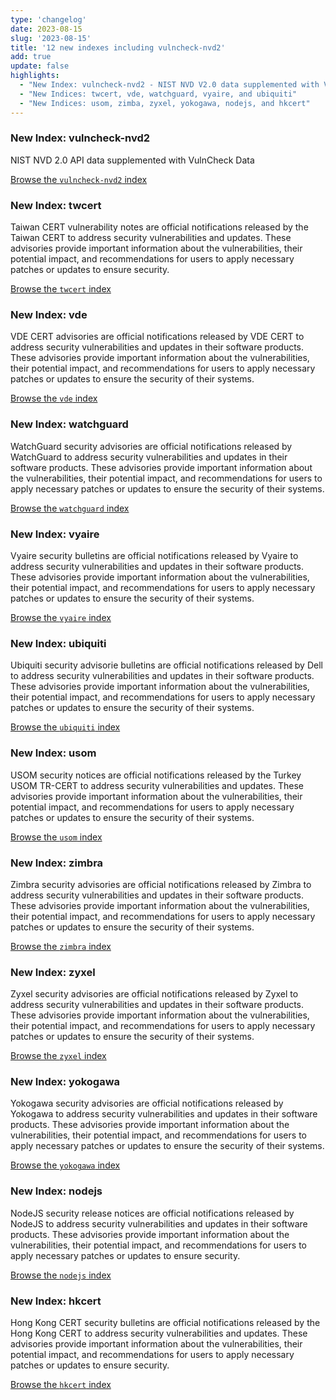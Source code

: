 ```yaml
---
type: 'changelog'
date: 2023-08-15
slug: '2023-08-15'
title: '12 new indexes including vulncheck-nvd2'
add: true
update: false
highlights:
  - "New Index: vulncheck-nvd2 - NIST NVD V2.0 data supplemented with VulnCheck Data"
  - "New Indices: twcert, vde, watchguard, vyaire, and ubiquiti"
  - "New Indices: usom, zimba, zyxel, yokogawa, nodejs, and hkcert"
---
```


### New Index: vulncheck-nvd2
NIST NVD 2.0 API data supplemented with VulnCheck Data

[Browse the `vulncheck-nvd2` index](https://vulncheck.com/api/?index=vulncheck-nvd2)

### New Index: twcert

Taiwan CERT vulnerability notes are official notifications released by the Taiwan CERT to address security vulnerabilities and updates. These advisories provide important information about the vulnerabilities, their potential impact, and recommendations for users to apply necessary patches or updates to ensure security.

[Browse the `twcert` index](https://vulncheck.com/api/?index=twcert)

### New Index: vde

VDE CERT advisories are official notifications released by VDE CERT to address security vulnerabilities and updates in their software products. These advisories provide important information about the vulnerabilities, their potential impact, and recommendations for users to apply necessary patches or updates to ensure the security of their systems.

[Browse the `vde` index](https://vulncheck.com/api/?index=vde)

### New Index: watchguard

WatchGuard security advisories are official notifications released by WatchGuard to address security vulnerabilities and updates in their software products. These advisories provide important information about the vulnerabilities, their potential impact, and recommendations for users to apply necessary patches or updates to ensure the security of their systems.

[Browse the `watchguard` index](https://vulncheck.com/api/?index=watchguard)


### New Index: vyaire

Vyaire security bulletins are official notifications released by Vyaire to address security vulnerabilities and updates in their software products. These advisories provide important information about the vulnerabilities, their potential impact, and recommendations for users to apply necessary patches or updates to ensure the security of their systems.

[Browse the `vyaire` index](https://vulncheck.com/api/?index=vyaire)


### New Index: ubiquiti

Ubiquiti security advisorie bulletins are official notifications released by Dell to address security vulnerabilities and updates in their software products. These advisories provide important information about the vulnerabilities, their potential impact, and recommendations for users to apply necessary patches or updates to ensure the security of their systems.

[Browse the `ubiquiti` index](https://vulncheck.com/api/?index=ubiquiti)

### New Index: usom

USOM security notices are official notifications released by the Turkey USOM TR-CERT to address security vulnerabilities and updates. These advisories provide important information about the vulnerabilities, their potential impact, and recommendations for users to apply necessary patches or updates to ensure the security of their systems.

[Browse the `usom` index](https://vulncheck.com/api/?index=usom)


### New Index: zimbra

Zimbra security advisories are official notifications released by Zimbra to address security vulnerabilities and updates in their software products. These advisories provide important information about the vulnerabilities, their potential impact, and recommendations for users to apply necessary patches or updates to ensure the security of their systems.

[Browse the `zimbra` index](https://vulncheck.com/api/?index=zimbra)

### New Index: zyxel

Zyxel security advisories are official notifications released by Zyxel to address security vulnerabilities and updates in their software products. These advisories provide important information about the vulnerabilities, their potential impact, and recommendations for users to apply necessary patches or updates to ensure the security of their systems.

[Browse the `zyxel` index](https://vulncheck.com/api/?index=zyxel)


### New Index: yokogawa

Yokogawa security advisories are official notifications released by Yokogawa to address security vulnerabilities and updates in their software products. These advisories provide important information about the vulnerabilities, their potential impact, and recommendations for users to apply necessary patches or updates to ensure the security of their systems.


[Browse the `yokogawa` index](https://vulncheck.com/api/?index=yokogawa)


### New Index: nodejs

NodeJS security release notices are official notifications released by NodeJS to address security vulnerabilities and updates in their software products. These advisories provide important information about the vulnerabilities, their potential impact, and recommendations for users to apply necessary patches or updates to ensure security.

[Browse the `nodejs` index](https://vulncheck.com/api/?index=nodejs)


### New Index: hkcert

Hong Kong CERT security bulletins are official notifications released by the Hong Kong CERT to address security vulnerabilities and updates. These advisories provide important information about the vulnerabilities, their potential impact, and recommendations for users to apply necessary patches or updates to ensure security.

[Browse the `hkcert` index](https://vulncheck.com/api/?index=hkcert)
